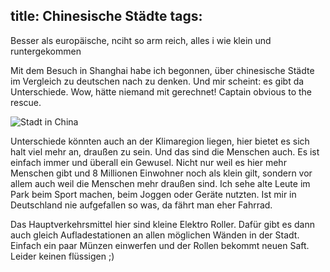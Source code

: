 title: Chinesische Städte
tags:
---

Besser als europäische, nciht so arm reich, alles i wie klein und runtergekommen

Mit dem Besuch in Shanghai habe ich begonnen, über chinesische Städte im Vergleich zu deutschen nach zu denken. Und mir scheint: es gibt da Unterschiede. Wow, hätte niemand mit gerechnet! Captain obvious to the rescue.

![Stadt in China]()

<!-- more -->

Unterschiede könnten auch an der Klimaregion liegen, hier bietet es sich halt viel mehr an, draußen zu sein. Und das sind die Menschen auch. Es ist einfach immer und überall ein Gewusel. Nicht nur weil es hier mehr Menschen gibt und 8 Millionen Einwohner noch als klein gilt, sondern vor allem auch weil die Menschen mehr draußen sind. Ich sehe alte Leute im Park beim Sport machen, beim Joggen oder Geräte nutzten. Ist mir in Deutschland nie aufgefallen so was, da fährt man eher Fahrrad.

Das Hauptverkehrsmittel hier sind kleine Elektro Roller. Dafür gibt es dann auch gleich Aufladestationen an allen möglichen Wänden in der Stadt. Einfach ein paar Münzen einwerfen und der Rollen bekommt neuen Saft. Leider keinen flüssigen ;)
